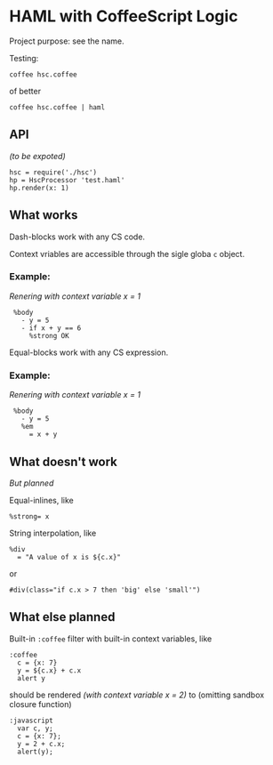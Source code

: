 HAML with CoffeeScript Logic
============================

Project purpose: see the name.

Testing:

    coffee hsc.coffee
    
of better

    coffee hsc.coffee | haml

API
----------------------

_(to be expoted)_

    hsc = require('./hsc')
    hp = HscProcessor 'test.haml'
    hp.render(x: 1)
    


What works
----------

Dash-blocks work with any CS code.

Context vriables are accessible through the sigle globa `c` object.

### Example:

_Renering with context variable x = 1_

     %body
       - y = 5
       - if x + y == 6
         %strong OK

Equal-blocks work with any CS expression.

### Example:

_Renering with context variable x = 1_

     %body
       - y = 5
       %em
         = x + y

What doesn't work
-----------------

_But planned_

Equal-inlines, like

    %strong= x

String interpolation, like

    %div
      = "A value of x is ${c.x}"

or

    #div(class="if c.x > 7 then 'big' else 'small'")

What else planned
-----------------

Built-in `:coffee` filter with built-in context variables, like

    :coffee
      c = {x: 7}
      y = ${c.x} + c.x
      alert y

should be rendered _(with context variable x = 2)_ to 
(omitting sandbox closure function)

    :javascript
      var c, y;
      c = {x: 7};
      y = 2 + c.x;
      alert(y);